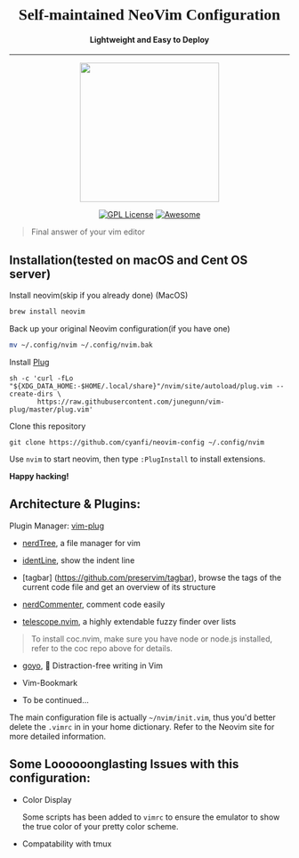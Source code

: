 <h1 align="center" style="font-family:georgia">Self-maintained NeoVim Configuration</h1>
<h4 align="center">Lightweight and Easy to Deploy</h4>
<hr/>
<p align="center">
  <img src="https://upload.wikimedia.org/wikipedia/commons/9/9f/Vimlogo.svg" width="250" height="250"/>
</p>

<p align="center">
<a href="https://www.gnu.org/licenses/gpl-3.0"><img src="https://img.shields.io/badge/License-GPL%20v3-blue.svg" alt="GPL License"></a>
<a href="https://github.com/sindresorhus/awesome"><img src="https://cdn.rawgit.com/sindresorhus/awesome/d7305f38d29fed78fa85652e3a63e154dd8e8829/media/badge.svg" alt="Awesome"></a>
</p>



> Final answer of your vim editor


## Installation(tested on macOS and Cent OS server)

Install neovim(skip if you already done)
(MacOS)
```bash
brew install neovim
```

Back up your original Neovim configuration(if you have one)

```bash
mv ~/.config/nvim ~/.config/nvim.bak
```



Install [Plug](https://github.com/junegunn/vim-plug)

```
sh -c 'curl -fLo "${XDG_DATA_HOME:-$HOME/.local/share}"/nvim/site/autoload/plug.vim --create-dirs \
       https://raw.githubusercontent.com/junegunn/vim-plug/master/plug.vim'
```

Clone this repository

```
git clone https://github.com/cyanfi/neovim-config ~/.config/nvim
```

Use `nvim` to start neovim, then type `:PlugInstall` to install extensions.

**Happy hacking!**

## Architecture & Plugins:
Plugin Manager: [vim-plug](https://github.com/junegunn/vim-plug)

* [nerdTree](https://github.com/scrooloose/nerdtree), a file manager for vim

* [identLine](https://github.com/Yggdroot/indentLine), show the indent line

* [tagbar] (https://github.com/preservim/tagbar), browse the tags of the current code file and get an overview of its structure
* [nerdCommenter](https://github.com/scrooloose/nerdcommenter), comment code easily

* [telescope.nvim](https://github.com/nvim-telescope/telescope.nvim), a highly extendable fuzzy finder over lists


  
> To install coc.nvim, make sure you have node or node.js installed, refer to the coc repo above for details.

  
* [goyo](https://github.com/junegunn/goyo.vim), 🌷 Distraction-free writing in Vim

* Vim-Bookmark

* To be continued...

The main configuration file is actually `~/nvim/init.vim`, thus you'd better delete the `.vimrc` in in your home dictionary. Refer to the Neovim site for more detailed information.



## Some Loooooonglasting Issues with this configuration:

* Color Display

  Some scripts has been added to `vimrc` to ensure the emulator to show the true color of your pretty color scheme.
* Compatability with tmux
